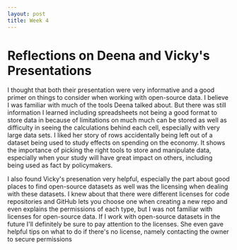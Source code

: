 ```yaml
---
layout: post
title: Week 4
---
```


# Reflections on Deena and Vicky's Presentations
I thought that both their presentation were very informative and a good primer on things to consider when working with open-source data. I believe I was familiar
with much of the tools Deena talked about. But there was still information I learned including spreadsheets not being a good format to store data in because
of limitations on much much can be stored as well as difficulty in seeing the calculations behind each cell, especially with very large data sets. I liked her
story of rows accidentally being left out of a dataset being used to study effects on spending on the economy. It shows the importance of picking the right tools
to store and manipulate data, especially when your study will have great impact on others, including being used as fact by policymakers.

I also found Vicky's presenation very helpful, especially the part about good places to find open-source datasets as well was the licensing when dealing with these
datasets. I knew about that there were different licenses for code repositories and GitHub lets you choose one when creating a new repo and even explains the permissions
of each type, but I was not familiar with licenses for open-source data. If I work with open-source datasets in the future I'll definitely be sure to pay attention to the
licenses. She even gave helpful tips on what to do if there's no license, namely contacting the owner to secure permissions

